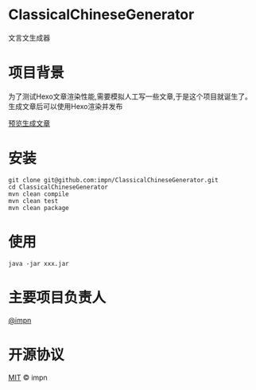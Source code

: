 # ClassicalChineseGenerator
文言文生成器

# 项目背景
为了测试Hexo文章渲染性能,需要模拟人工写一些文章,于是这个项目就诞生了。
生成文章后可以使用Hexo渲染并发布

[预览生成文章](https://impn.github.io/ClassicalChineseGenerator/)

# 安装
```
git clone git@github.com:impn/ClassicalChineseGenerator.git
cd ClassicalChineseGenerator
mvn clean compile
mvn clean test
mvn clean package
```

# 使用
```
java -jar xxx.jar
```

# 主要项目负责人
[@impn](https://github.com/impn/)


# 开源协议
[MIT](LICENSE) © impn